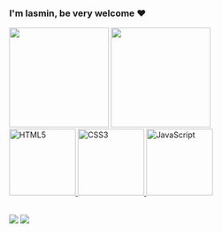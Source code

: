 ### I'm Iasmin, be very welcome ❤️

 <div>
   <img height="180em" src="https://github-readme-stats.vercel.app/api?username=Iasmincost134&show_icons=true&theme=tokyonight&include_all_commits=true&count_private=true"/>
  <img height="180em" src="https://github-readme-stats.vercel.app/api/top-langs/?username=Iasmincost134&layout=compact&langs_count=6&theme=tokyonight"/>
   </div>
   
  <table>
  <a href="https://github.com/Iasmincost134">
  <img src="https://img.icons8.com/color/2x/html-5.png" width="120" alt="HTML5">
  <img src="https://img.icons8.com/color/2x/css3.png" width="120" alt="CSS3">
  <img src="https://img.icons8.com/nolan/64/javascript.png" width="120" alt="JavaScript">
</table>

<div> 
  <a href="https://www.instagram.com/_miin.g/" target="_blank"><img src="https://img.shields.io/badge/-Instagram-%23E4405F?style=for-the-badge&logo=instagram&logoColor=white" target="_blank"></a>
  <a href = "mailto: iasmingordilho31@gmail.com"><img src="https://img.shields.io/badge/-Gmail-%23333?style=for-the-badge&logo=gmail&logoColor=white" target="_blank"></a>
</div>

